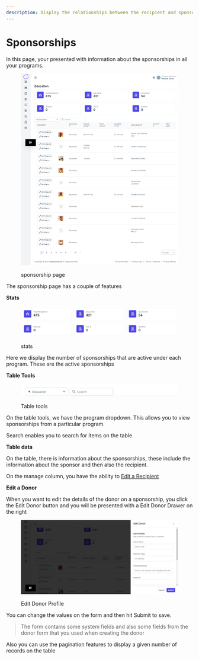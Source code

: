 ```yaml
---
description: Display the relationships between the recipient and sponsor
---
```


# Sponsorships

In this page, your presented with information about the sponsorships in all your programs.

<figure><img src="../.gitbook/assets/image_2023-05-23_140901271.png" alt=""><figcaption><p>sponsorship page</p></figcaption></figure>

The sponsorship page has a couple of features

**Stats**

<figure><img src="../.gitbook/assets/image_2023-05-23_141043834.png" alt=""><figcaption><p>stats</p></figcaption></figure>

Here we display the number of sponsorships that are active under each program. These are the active sponsorships

**Table Tools**

<figure><img src="../.gitbook/assets/image_2023-05-23_141215481.png" alt=""><figcaption><p>Table tools</p></figcaption></figure>

On the table tools, we have the program dropdown. This allows you to view sponsorships from a particular program.

Search enables you to search for items on the table

**Table data**

On the table, there is information about the sponsorships, these include the information about the sponsor and then also the recipient.

On the manage column, you have the ability to [Edit a Recipient](programs/edit-recipient.md)&#x20;

**Edit a Donor**

When you want to edit the details of the donor on a sponsorship, you click the Edit Donor button and you will be presented with a Edit Donor Drawer on the right

<figure><img src="../.gitbook/assets/image_2023-05-23_141947734.png" alt=""><figcaption><p>Edit Donor Profile</p></figcaption></figure>

You can change the values on the form and then hit Submit to save.

> The form contains some system fields and also some fields from the donor form that you used when creating the donor&#x20;

Also you can use the pagination features to display a given number of records on the table

